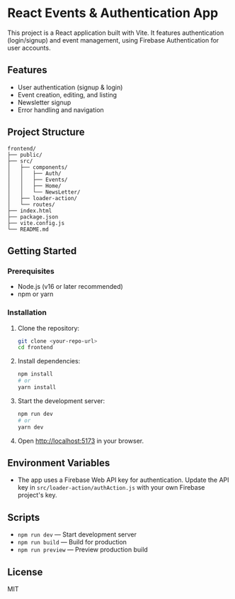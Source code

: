 # React Events & Authentication App

This project is a React application built with Vite. It features authentication (login/signup) and event management, using Firebase Authentication for user accounts.

## Features
- User authentication (signup & login)
- Event creation, editing, and listing
- Newsletter signup
- Error handling and navigation

## Project Structure
```
frontend/
├── public/
├── src/
│   ├── components/
│   │   ├── Auth/
│   │   ├── Events/
│   │   ├── Home/
│   │   └── NewsLetter/
│   ├── loader-action/
│   └── routes/
├── index.html
├── package.json
├── vite.config.js
└── README.md
```

## Getting Started

### Prerequisites
- Node.js (v16 or later recommended)
- npm or yarn

### Installation
1. Clone the repository:
   ```sh
   git clone <your-repo-url>
   cd frontend
   ```
2. Install dependencies:
   ```sh
   npm install
   # or
   yarn install
   ```
3. Start the development server:
   ```sh
   npm run dev
   # or
   yarn dev
   ```
4. Open [http://localhost:5173](http://localhost:5173) in your browser.

## Environment Variables
- The app uses a Firebase Web API key for authentication. Update the API key in `src/loader-action/authAction.js` with your own Firebase project's key.

## Scripts
- `npm run dev` — Start development server
- `npm run build` — Build for production
- `npm run preview` — Preview production build

## License
MIT
